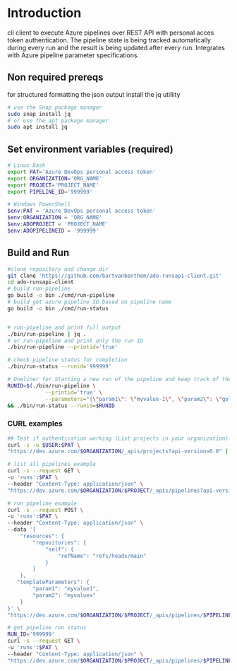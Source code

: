 # Introduction 
cli client to execute Azure pipelines over REST API with personal acces token authentication. The pipeline state is being tracked automatically during every run and the result is being updated after every run. Integrates with Azure pipeline parameter specifications.

## Non required prereqs
for structured formatting the json output install the jq utillity 
```bash
# use the Snap package manager
sudo snap install jq
# or use the apt package manager
sudo apt install jq
```

## Set environment variables (required)
```bash
# Linux Bash
export PAT='Azure DevOps personal access token'
export ORGANIZATION='ORG_NAME'
export PROJECT='PROJECT_NAME'
export PIPELINE_ID='999999'
```

```powershell
# Windows PowerShell
$env:PAT = 'Azure DevOps personal access token'
$env:ORGANIZATION = 'ORG_NAME'
$env:ADOPROJECT = 'PROJECT_NAME'
$env:ADOPIPELINEID = '999999'
```

## Build and Run
```bash
#clone repository and change dir
git clone 'https://github.com/bartvanbenthem/ado-runsapi-client.git'
cd ado-runsapi-client
# build run-pipeline
go build -o bin ./cmd/run-pipeline
# build get azure pipeline ID based on pipeline name
go build -o bin ./cmd/run-status


# run-pipeline and print full output
./bin/run-pipeline | jq .
# or run-pipeline and print only the run ID
./bin/run-pipeline --printid='true'

# check pipeline status for completion
./bin/run-status --runid='999999'

# Oneliner for Starting a new run of the pipeline and keep track of the current state
RUNID=$(./bin/run-pipeline \
            --printid='true' \
            --parameters="{\"param1\": \"myvalue-1\", \"param2\": \"golang rules\"}") \
&& ./bin/run-status --runid=$RUNID

```

### CURL examples
```bash
## Test if authentication working (List projects in your organization)
curl -s -u $USER:$PAT \
"https://dev.azure.com/$ORGANIZATION/_apis/projects?api-version=6.0" | jq .

# list all pipelines example
curl -s --request GET \
-u 'runs':$PAT \
--header "Content-Type: application/json" \
"https://dev.azure.com/$ORGANIZATION/$PROJECT/_apis/pipelines?api-version=7.1-preview.1" | jq .

# run pipeline example
curl -s --request POST \
-u 'runs':$PAT \
--header "Content-Type: application/json" \
--data '{
    "resources": {
        "repositories": {
            "self": {
                "refName": "refs/heads/main"
            }
        }
    },
   "templateParameters": {
        "param1": "myvalue1",
        "param2": "myvaluex"
    }
}' \
"https://dev.azure.com/$ORGANIZATION/$PROJECT/_apis/pipelines/$PIPELINE_ID/runs?api-version=6.0-preview.1" | jq .

# get pipeline run status
RUN_ID='999999'
curl -s --request GET \
-u 'runs':$PAT \
--header "Content-Type: application/json" \
"https://dev.azure.com/$ORGANIZATION/$PROJECT/_apis/pipelines/$PIPELINE_ID/runs/$RUN_ID?api-version=6.0-preview.1" | jq .

```

